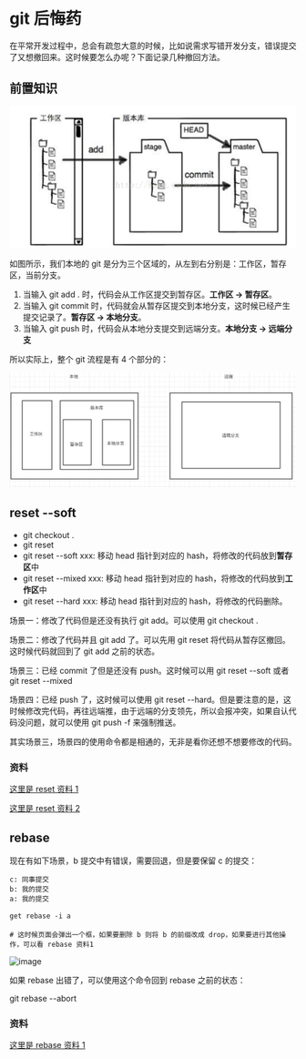 # git 后悔药

在平常开发过程中，总会有疏忽大意的时候，比如说需求写错开发分支，错误提交了又想撤回来。这时候要怎么办呢？下面记录几种撤回方法。

## 前置知识

![image](/git/git_01.png)

如图所示，我们本地的 git 是分为三个区域的，从左到右分别是：工作区，暂存区，当前分支。

1. 当输入 git add . 时，代码会从工作区提交到暂存区。**工作区 -> 暂存区**。
2. 当输入 git commit 时，代码就会从暂存区提交到本地分支，这时候已经产生提交记录了。**暂存区 -> 本地分支**。
3. 当输入 git push 时，代码会从本地分支提交到远端分支。**本地分支 -> 远端分支**

所以实际上，整个 git 流程是有 4 个部分的：

![image](/git/git_02.png)

## reset --soft

- git checkout .
- git reset
- git reset --soft xxx: 移动 head 指针到对应的 hash，将修改的代码放到**暂存区**中
- git reset --mixed xxx: 移动 head 指针到对应的 hash，将修改的代码放到**工作区**中
- git reset --hard xxx: 移动 head 指针到对应的 hash，将修改的代码删除。

场景一：修改了代码但是还没有执行 git add。可以使用 git checkout .

场景二：修改了代码并且 git add 了。可以先用 git reset 将代码从暂存区撤回。这时候代码就回到了 git add 之前的状态。

场景三：已经 commit 了但是还没有 push。这时候可以用 git reset --soft 或者 git reset --mixed

场景四：已经 push 了，这时候可以使用 git reset --hard。但是要注意的是，这时候修改完代码，再往远端推，由于远端的分支领先，所以会报冲突，如果自认代码没问题，就可以使用 git push -f 来强制推送。

其实场景三，场景四的使用命令都是相通的，无非是看你还想不想要修改的代码。

### 资料

[这里是 reset 资料 1](https://blog.csdn.net/shufac/article/details/51758438)

[这里是 reset 资料 2](https://blog.csdn.net/edric1261234/article/details/82796506)

## rebase

现在有如下场景，b 提交中有错误，需要回退，但是要保留 c 的提交：

```
c: 同事提交
b: 我的提交
a: 我的提交
```

```shell
get rebase -i a

# 这时候页面会弹出一个框，如果要删除 b 则将 b 的前缀改成 drop，如果要进行其他操作，可以看 rebase 资料1
```

![image](/git/git-rebase.png)

如果 rebase 出错了，可以使用这个命令回到 rebase 之前的状态：

git rebase --abort

### 资料

[这里是 rebase 资料 1](https://www.jianshu.com/p/4a8f4af4e803)
